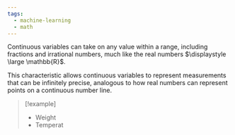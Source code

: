 ```yaml
---
tags:
  - machine-learning
  - math
---
```

Continuous variables can take on any value within a range, including fractions and irrational numbers, much like the real numbers $\displaystyle \large \mathbb{R}$.

This characteristic allows continuous variables to represent measurements that can be infinitely precise, analogous to how real numbers can represent points on a continuous number line.

>[!example]
>- Weight
>- Temperat

>